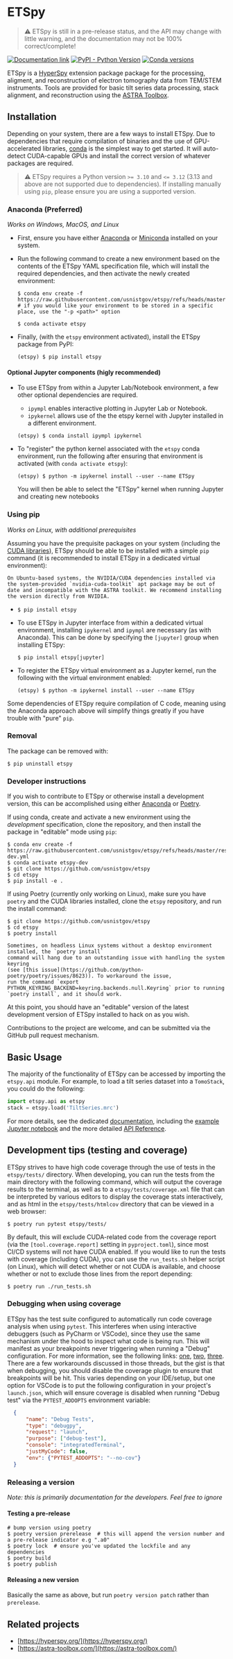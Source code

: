 # ETSpy

> ⚠️ ETSpy is still in a pre-release status, and the API may change with little warning, and
> the documentation may not be 100% correct/complete!

[![Documentation link](https://img.shields.io/badge/Documentation-blue?logo=readthedocs&logoColor=white&labelColor=gray)](https://pages.nist.gov/etspy)
[![PyPI - Python Version](https://img.shields.io/pypi/pyversions/etspy)](https://pypi.org/project/etspy/)
[![Conda versions](https://img.shields.io/conda/pn/conda-forge/etspy)](https://anaconda.org/conda-forge/etspy)

ETSpy is a [HyperSpy](https://hyperspy.org) extension package package for the processing, aligment, and reconstruction
of electron tomography data from TEM/STEM instruments. Tools are provided for basic 
tilt series data processing, stack alignment, and reconstruction using the
[ASTRA Toolbox](https://astra-toolbox.com/).

## Installation

Depending on your system, there are a few ways to install ETSpy. Due to 
dependencies that require compilation of binaries and the use of GPU-accelerated
libraries, [conda](https://anaconda.org/anaconda/conda) is the simplest way to
get started. It will auto-detect CUDA-capable GPUs and install the correct version
of whatever packages are required.

> ⚠️ ETSpy requires a Python version `>= 3.10` and `<= 3.12` (3.13 and above are not supported due to dependencies).
> If installing manually using `pip`, please ensure you are using a supported version.

### Anaconda (Preferred)

  *Works on Windows, MacOS, and Linux*

  * First, ensure you have either [Anaconda](https://www.anaconda.com/download/success)
    or [Miniconda](https://docs.anaconda.com/miniconda/) installed on your system.

  * Run the following command to create a new environment based on the contents
    of the ETSpy YAML specification file, which will install the required dependencies,
    and then activate the newly created environment:
    
    ```shell
    $ conda env create -f https://raw.githubusercontent.com/usnistgov/etspy/refs/heads/master/resources/etspy.yml
    # if you would like your environment to be stored in a specific place, use the "-p <path>" option
    
    $ conda activate etspy
    ```

  * Finally, (with the `etspy` environment activated), install the ETSpy package
    from PyPI:

    ```shell
    (etspy) $ pip install etspy
    ``` 

####  Optional Jupyter components (higly recommended)

  * To use ETSpy from within a Jupyter Lab/Notebook environment, a few other optional 
    dependencies are required.
    * `ipympl` enables interactive plotting in Jupyter Lab or Notebook.  
    * `ipykernel` allows use of the the etspy kernel with Jupyter installed in a different environment. 

    ```shell
    (etspy) $ conda install ipympl ipykernel
    ```

  * To "register" the python kernel associated with the `etspy` conda environment, run
    the following after ensuring that environment is activated (with `conda activate etspy`):

    ```shell
    (etspy) $ python -m ipykernel install --user --name ETSpy
    ```

    You will then be able to select the "ETSpy" kernel when running Jupyter and creating new
    notebooks

###  Using pip

  *Works on Linux, with additional prerequisites*

  Assuming you have the prequisite packages on your system (including
  the [CUDA libraries](https://docs.nvidia.com/cuda/cuda-installation-guide-linux/index.html)),
  ETSpy should be able to be installed with a simple `pip` command (it is recommended to install
  ETSpy in a dedicated virtual environment):

  ```{tip}
  On Ubuntu-based systems, the NVIDIA/CUDA dependencies installed via the system-provided `nvidia-cuda-toolkit` apt package may be out of date and incompatible with the ASTRA toolkit. We recommend installing the version directly from NVIDIA.
  ```

  * ```shell
    $ pip install etspy
    ```

  * To use ETSpy in Jupyter interface from within a dedicated virtual environment, installing
    `ipykernel` and `ipympl` are necessary (as with Anaconda). This can be done by specifying
    the `[jupyter]` group when installing ETSpy:

    ```shell
    $ pip install etspy[jupyter]
    ```

  * To register the ETSpy virtual environment as a Jupyter kernel, run the following with
    the virtual environment enabled:

    ```shell
    (etspy) $ python -m ipykernel install --user --name ETSpy
    ```

  Some dependencies of ETSpy require compilation of C code, meaning using the Anaconda approach
  above will simplify things greatly if you have trouble with "pure" `pip`.

### Removal

The package can be removed with:

```shell
$ pip uninstall etspy
```

### Developer instructions

If you wish to contribute to ETSpy or otherwise install a development version,
this can be accomplished using either [Anaconda](https://www.anaconda.com/download/success)
or [Poetry](https://python-poetry.org).

If using conda, create and activate a new environment using the *development* specification,
clone the repository, and then install the package in "editable" mode using `pip`:

```shell
$ conda env create -f https://raw.githubusercontent.com/usnistgov/etspy/refs/heads/master/resources/etspy-dev.yml
$ conda activate etspy-dev
$ git clone https://github.com/usnistgov/etspy
$ cd etspy
$ pip install -e .
```

If using Poetry (currently only working on Linux), make sure you have `poetry` and the
CUDA libraries installed, clone the `etspy` repository, and run the install command:

```shell
$ git clone https://github.com/usnistgov/etspy
$ cd etspy
$ poetry install
```

```{note}
Sometimes, on headless Linux systems without a desktop environment installed, the `poetry install`
command will hang due to an outstanding issue with handling the system keyring
(see [this issue](https://github.com/python-poetry/poetry/issues/8623)). To workaround the issue,
run the command `export PYTHON_KEYRING_BACKEND=keyring.backends.null.Keyring` prior to running
`poetry install`, and it should work. 
```

At this point, you should have an "editable" version of the latest development
version of ETSpy installed to hack on as you wish.

Contributions to the project are welcome, and can be submitted via the GitHub pull
request mechanism.

## Basic Usage

The majority of the functionality of ETSpy can be accessed by importing the `etspy.api` module.
For example, to load a tilt series dataset into a `TomoStack`, you could do the following:

```python
import etspy.api as etspy
stack = etspy.load('TiltSeries.mrc')
```

For more details, see the dedicated [documentation](https://pages.nist.gov/etspy), including
the [example Jupyter notebook](https://pages.nist.gov/etspy/examples) and the more detailed
[API Reference](https://pages.nist.gov/etspy/api).

## Development tips (testing and coverage)

ETSpy strives to have high code coverage through the use of tests in the `etspy/tests/` directory.
When developing, you can run the tests from the main directory with the following command, which
will output the coverage results to the terminal, as well as to a `etspy/tests/coverage.xml` file that can
be interpreted by various editors to display the coverage stats interactively, and as html in the
`etspy/tests/htmlcov` directory that can be viewed in a web browser:

```shell
$ poetry run pytest etspy/tests/
```

By default, this will exclude CUDA-related code from the coverage
report (via the `[tool.coverage.report]` setting in `pyproject.toml`),
since most CI/CD systems will not have CUDA enabled. If you would
like to run the tests with coverage (including CUDA), you can use
the `run_tests.sh` helper script (on Linux), which will detect whether
or not CUDA is available, and choose whether or not to exclude those
lines from the report depending:

```shell
$ poetry run ./run_tests.sh
```

<!-- ### Matplotlib figure tests

ETSpy uses the [`pytest-mpl`](https://pytest-mpl.readthedocs.io/) pytest
plugin to compare the outputs of certain tests to a "baseline" reference
to see if the output of the figure has changed since what was expected.
This is configured under the `[tool.pytest.ini_options]` of the
`pyproject.toml` file, so these tests should run automatically when
using the above commands, but you will have to run a separate command
the first time you write a test that checks a figure's output
(or if a method has changed such that a new baseline image is required).
First, follow the plugin's
[docs](https://pytest-mpl.readthedocs.io/en/latest/usage.html) for
writing tests (use the `mpl_image_compare` marker and make sure the
test returns a Matplotlib `Figure`; it's also recommended to use the
`remove_text=True` option to prevent issues between different versions
of the freetype library). Then, the first time you run
the test, you will need to generate the baseline images that will
be used to compare against on subsequent runs. To do so, run `pytest`
with the `--mpl-generate-path=etspy/tests/test_data/pytest_mpl_figures`
option (the `-m "mpl_image_compare"` flag limits pytest to only
run the tests that involve figures, and the `--no-cov` flag
disables coverage for this run, since it's not relevant):

```shell
$ poetry run pytest -m "mpl_image_compare" --mpl-generate-path=etspy/tests/test_data/pytest_mpl_figures --no-cov
```

This will run through the test suite, saving any figures that are
required for the `pytest-mpl` tests. Make sure to commit these images
to the repository, as they become part of the test suite and will
be referenced the next time you use `./run_tests.sh`. -->

### Debugging when using coverage

ETSpy has the test suite configured to automatically run code coverage
analysis when using `pytest`. This interferes when using interactive
debuggers (such as PyCharm or VSCode), since they use the same mechanism
under the hood to inspect what code is being run. This will manifest as
your breakpoints never triggering when running a "Debug" configuration.
For more information, see the following links:
[one](https://github.com/microsoft/vscode-python/issues/693),
[two](https://stackoverflow.com/a/67185092),
[three](https://youtrack.jetbrains.com/issue/PY-20186). There are a
few workarounds discussed in those threads, but the gist is that
when debugging, you should disable the coverage plugin to ensure
that breakpoints will be hit. This varies depending on your IDE/setup,
but one option for VSCode is to put the following configuration
in your project's `launch.json`, which will ensure coverage is disabled
when running "Debug test" via the `PYTEST_ADDOPTS` environment variable:

```json
  {
      "name": "Debug Tests",
      "type": "debugpy",
      "request": "launch",
      "purpose": ["debug-test"],
      "console": "integratedTerminal",
      "justMyCode": false,
      "env": {"PYTEST_ADDOPTS": "--no-cov"}
  }
```

### Releasing a version

*Note: this is primarily documentation for the developers. Feel free to ignore*

#### Testing a pre-release

```shell
# bump version using poetry
$ poetry version prerelease  # this will append the version number and a pre-release indicator e.g ".a0"
$ poetry lock  # ensure you've updated the lockfile and any dependencies
$ poetry build
$ poetry publish
```

#### Releasing a new version

Basically the same as above, but run `poetry version patch` rather than `prerelease`.

## Related projects

- [https://hyperspy.org/](https://hyperspy.org/)
- [https://astra-toolbox.com/](https://astra-toolbox.com/)
